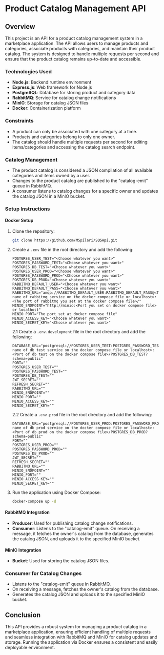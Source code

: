 # Product Catalog Management API

## Overview

This project is an API for a product catalog management system in a marketplace application. The API allows users to manage products and categories, associate products with categories, and maintain their product catalog. The system is designed to handle multiple requests per second and ensure that the product catalog remains up-to-date and accessible.

### Technologies Used

- **Node.js**: Backend runtime environment
- **Express.js**: Web framework for Node.js
- **PostgreSQL**: Database for storing product and category data
- **RabbitMQ**: Service for catalog change notifications
- **MinIO**: Storage for catalog JSON files
- **Docker**: Containerization platform

### Constraints

- A product can only be associated with one category at a time.
- Products and categories belong to only one owner.
- The catalog should handle multiple requests per second for editing items/categories and accessing the catalog search endpoint.

### Catalog Management

- The product catalog is considered a JSON compilation of all available categories and items owned by a user.
- Changes to the product catalog are published to the "catalog-emit" queue in RabbitMQ.
- A consumer listens to catalog changes for a specific owner and updates the catalog JSON in a MinIO bucket.

### Setup Instructions

#### Docker Setup

1. Clone the repository:
    ```bash
    git clone https://github.com/MSpilari/SQSApi.git
    
    ```

2. Create a `.env` file in the root directory and add the following:
    ```plaintext
    POSTGRES_USER_TEST="<Choose whatever you want>"
    POSTGRES_PASSWORD_TEST="<Choose whatever you want>"
    POSTGRES_DB_TEST="<Choose whatever you want>"
    POSTGRES_USER_PROD="<Choose whatever you want>"
    POSTGRES_PASSWORD_PROD="<Choose whatever you want>"
    POSTGRES_DB_PROD="<Choose whatever you want>"
    RABBITMQ_DEFAULT_USER="<Choose whatever you want>"
    RABBITMQ_DEFAULT_PASS="<Choose whatever you want>"
    RABBITMQ_URL="amqp://RABBITMQ_DEFAULT_USER:RABBITMQ_DEFAULT_PASS@<The name of rabbitmq service on the docker compose file or localhost>:<The port of rabbitmq you set at the docker compose file>/"
    MINIO_ENDPOINT="http://minio:<Port you set on docker compose file> or localhost" 
    MINIO_PORT="The port set at docker compose file"
    MINIO_ACCESS_KEY="<Choose whatever you want>"
    MINIO_SECRET_KEY="<Choose whatever you want>"
   ```
   2.1 Create a `.env.development` file in the root directory and add the following:
    ```plaintext
    DATABASE_URL="postgresql://POSTGRES_USER_TEST:POSTGRES_PASSWORD_TEST@<The name of db test service on the docker compose file or localhost>:<Port of db test on the docker compose file>/POSTGRES_DB_TEST?schema=public"
    PORT=""
    POSTGRES_USER_TEST=""
    POSTGRES_PASSWORD_TEST=""
    POSTGRES_DB_TEST=""
    JWT_SECRET=""
    REFRESH_SECRET=""
    RABBITMQ_URL=""
    MINIO_ENDPOINT="" 
    MINIO_PORT=""
    MINIO_ACCESS_KEY=""
    MINIO_SECRET_KEY=""
   ``` 
   2.2 Create a `.env.prod` file in the root directory and add the following:
    ```plaintext
    DATABASE_URL="postgresql://POSTGRES_USER_PROD:POSTGRES_PASSWORD_PROD@<The name of db prod service on the docker compose file or localhost>:<Port of db prod on the docker compose file>/POSTGRES_DB_PROD?schema=public"
    PORT=""
    POSTGRES_USER_PROD=""
    POSTGRES_PASSWORD_PROD=""
    POSTGRES_DB_PROD=""
    JWT_SECRET=""
    REFRESH_SECRET=""
    RABBITMQ_URL=""
    MINIO_ENDPOINT="" 
    MINIO_PORT=""
    MINIO_ACCESS_KEY=""
    MINIO_SECRET_KEY=""
   ``` 

3. Run the application using Docker Compose:
    ```bash
    docker-compose up -d
    ```

#### RabbitMQ Integration

- **Producer**: Used for publishing catalog change notifications.
- **Consumer**: Listens to the "catalog-emit" queue. On receiving a message, it fetches the owner's catalog from the database, generates the catalog JSON, and uploads it to the specified MinIO bucket.

#### MinIO Integration

- **Bucket**: Used for storing the catalog JSON files.

### Consumer for Catalog Changes

- Listens to the "catalog-emit" queue in RabbitMQ.
- On receiving a message, fetches the owner's catalog from the database.
- Generates the catalog JSON and uploads it to the specified MinIO bucket.

## Conclusion

This API provides a robust system for managing a product catalog in a marketplace application, ensuring efficient handling of multiple requests and seamless integration with RabbitMQ and MinIO for catalog updates and storage. Running the application via Docker ensures a consistent and easily deployable environment.
